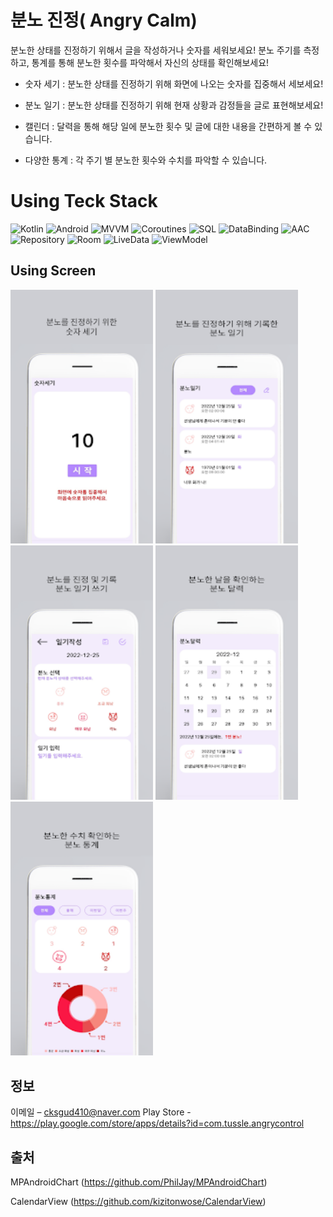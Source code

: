 # 분노 진정( Angry Calm)


분노한 상태를 진정하기 위해서 글을 작성하거나 숫자를 세워보세요!
분노 주기를 측정하고, 통계를 통해 분노한 횟수를 파악해서 자신의 상태를 확인해보세요!

- 숫자 세기
: 분노한 상태를 진정하기 위해 화면에 나오는 숫자를 집중해서 세보세요!

- 분노 일기
: 분노한 상태를 진정하기 위해 현재 상황과 감정들을 글로 표현해보세요!

- 캘린더
: 달력을 통해 해당 일에 분노한 횟수 및 글에 대한 내용을 간편하게 볼 수 있습니다.

- 다양한 통계
: 각 주기 별 분노한 횟수와 수치를 파악할 수 있습니다.


# Using Teck Stack
![Kotlin](https://img.shields.io/badge/Kotlin-7F52FF.svg?&style=for-the-badge&logo=Kotlin&logoColor=white)
![Android](https://img.shields.io/badge/Android-3DDC84.svg?&style=for-the-badge&logo=Android&logoColor=white)
![MVVM](https://img.shields.io/static/v1?label=&message=MVVM&color=brightgreen)
![Coroutines](https://img.shields.io/static/v1?label=&message=Coroutines&color=blue)
![SQL](https://img.shields.io/static/v1?label=&message=SQL&color=red)
![DataBinding](https://img.shields.io/static/v1?label=&message=DataBinding&color=orange)
![AAC](https://img.shields.io/static/v1?label=&message=AAC&color=yellow)
![Repository](https://img.shields.io/static/v1?label=&message=Repository&color=success)
![Room](https://img.shields.io/static/v1?label=&message=Room&color=9cf)
![LiveData](https://img.shields.io/static/v1?label=&message=LiveData&color=ff69b4)
![ViewModel](https://img.shields.io/static/v1?label=&message=ViewModel&color=informational)


## Using Screen

<img width="228" alt="1" src="ReadMeImg/1.png">
<img width="228" alt="1" src="ReadMeImg/2.png">
<img width="228" alt="1" src="ReadMeImg/3.png">
<img width="228" alt="1" src="ReadMeImg/4.png">
<img width="228" alt="1" src="ReadMeImg/5.png">


## 정보

이메일 – cksgud410@naver.com
Play Store - https://play.google.com/store/apps/details?id=com.tussle.angrycontrol



## 출처
MPAndroidChart (https://github.com/PhilJay/MPAndroidChart)

CalendarView (https://github.com/kizitonwose/CalendarView)
